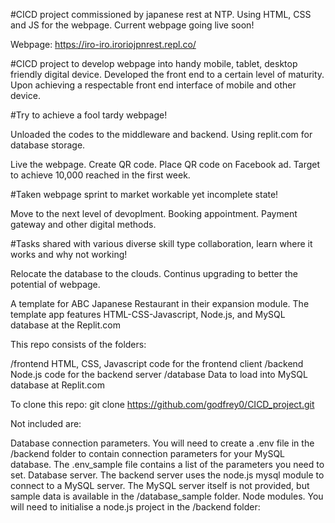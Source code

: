 #CICD project commissioned by japanese rest at NTP.
Using HTML, CSS and JS for the webpage. 
Current webpage going live soon!

Webpage:
https://iro-iro.iroriojpnrest.repl.co/

#CICD project to develop webpage into handy mobile, tablet, desktop friendly digital device.
Developed the front end to a certain level of maturity.
Upon achieving a respectable front end interface of mobile and other device.

#Try to achieve a fool tardy webpage!

Unloaded the codes to the middleware and backend.
Using replit.com for database storage.

Live the webpage.
Create QR code.
Place QR code on Facebook ad.
Target to achieve 10,000 reached in the first week.

#Taken webpage sprint to market workable yet incomplete state!

Move to the next level of devoplment.
Booking appointment.
Payment gateway and other digital methods.

#Tasks shared with various diverse skill type collaboration, learn where it works and why not working!

Relocate the database to the clouds.
Continus upgrading to better the potential of webpage.

A template for ABC Japanese Restaurant in their expansion module. 
The template app features HTML-CSS-Javascript, Node.js, and MySQL database at the Replit.com

This repo consists of the folders:

/frontend         HTML, CSS, Javascript code for the frontend client
/backend          Node.js code for the backend server
/database         Data to load into MySQL database at Replit.com

To clone this repo:
                  git clone https://github.com/godfrey0/CICD_project.git

Not included are:

Database connection parameters. You will need to create a .env file in the /backend folder to contain connection parameters for your MySQL database. The .env_sample file contains a list of the parameters you need to set.
Database server. The backend server uses the node.js mysql module to connect to a MySQL server. The MySQL server itself is not provided, but sample data is available in the /database_sample folder.
Node modules. You will need to initialise a node.js project in the /backend folder:

